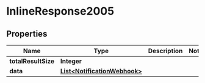 

# InlineResponse2005

## Properties

Name | Type | Description | Notes
------------ | ------------- | ------------- | -------------
**totalResultSize** | **Integer** |  | 
**data** | [**List&lt;NotificationWebhook&gt;**](NotificationWebhook.md) |  | 



